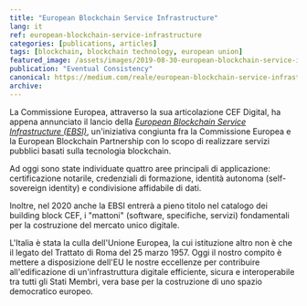```yaml
---
title: "European Blockchain Service Infrastructure"
lang: it
ref: european-blockchain-service-infrastructure
categories: [publications, articles]
tags: [blockchain, blockchain technology, european union]
featured_image: /assets/images/2019-08-30-european-blockchain-service-infrastructure.jpg
publication: "Eventual Consistency"
canonical: https://medium.com/reale/european-blockchain-service-infrastructure-7e92261a3ae1
archive:
---
```


La Commissione Europea, attraverso la sua articolazione CEF Digital, ha appena annunciato il lancio della [*European Blockchain Service Infrastructure (EBSI)*](https://ec.europa.eu/cefdigital/wiki/display/CEFDIGITAL/ebsi), un'iniziativa congiunta fra la Commissione Europea e la European Blockchain Partnership con lo scopo di realizzare servizi pubblici basati sulla tecnologia blockchain.

Ad oggi sono state individuate quattro aree principali di applicazione: certificazione notarile, credenziali di formazione, identità autonoma (self-sovereign identity) e condivisione affidabile di dati.

Inoltre, nel 2020 anche la EBSI entrerà a pieno titolo nel catalogo dei building block CEF, i "mattoni" (software, specifiche, servizi) fondamentali per la costruzione del mercato unico digitale.

L'Italia è stata la culla dell'Unione Europea, la cui istituzione altro non è che il legato del Trattato di Roma del 25 marzo 1957. Oggi il nostro compito è mettere a disposizione dell'EU le nostre eccellenze per contribuire all'edificazione di un'infrastruttura digitale efficiente, sicura e interoperabile tra tutti gli Stati Membri, vera base per la costruzione di uno spazio democratico europeo.
